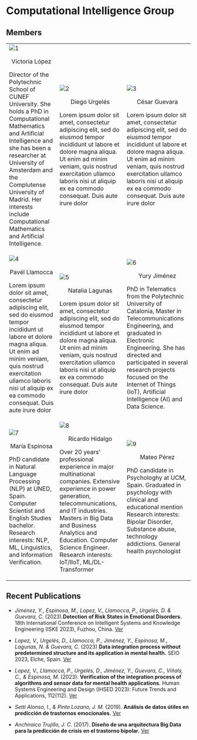 # Computational Intelligence Group

## Members

<table style="padding:0px">
  <tr>
    <td>
      <div class="box"><img src="/computational_intelligence/assets/img/Victoria-foto.jpg"  alt="1"></div>
      <p class="name" style="text-align:center">Victoria López</p>
      <p class="bio">
      Director of the Polytechnic School of CUNEF University. She holds a PhD in Computational Mathematics and Artificial Intelligence and she has been a researcher at University of Amsterdam and the Complutense University of Madrid. Her interests include Computational Mathematics and Artificial Intelligence.
      
</p>
    </td>
      <td>
        <img src="/computational_intelligence/assets/img/userstock.jpeg"  alt="2">
        <p class="name" style="text-align:center">Diego Urgelés</p>
           <p class="bio"> Lorem ipsum dolor sit amet, consectetur adipiscing elit, sed do eiusmod tempor incididunt ut labore et dolore magna aliqua. Ut enim ad minim veniam, quis nostrud exercitation ullamco laboris nisi ut aliquip ex ea commodo consequat. Duis aute irure dolor 
</p>
    </td>
    <td>        
      <img src="/computational_intelligence/assets/img/Cesar.jpg"  alt="3">
      <p class="name" style="text-align:center">César Guevara</p>
         <p class="bio">Lorem ipsum dolor sit amet, consectetur adipiscing elit, sed do eiusmod tempor incididunt ut labore et dolore magna aliqua. Ut enim ad minim veniam, quis nostrud exercitation ullamco laboris nisi ut aliquip ex ea commodo consequat. Duis aute irure dolor
 </p>
    </td></tr> 
  <tr>
    <td>
      <img src="/computational_intelligence/assets/img/userstock.jpeg"  alt="4">
      <p class="name" style="text-align:center">Pavél Llamocca</p>
         <p class="bio"> Lorem ipsum dolor sit amet, consectetur adipiscing elit, sed do eiusmod tempor incididunt ut labore et dolore magna aliqua. Ut enim ad minim veniam, quis nostrud exercitation ullamco laboris nisi ut aliquip ex ea commodo consequat. Duis aute irure dolor
</p>
    </td>
    <td>
      <img src="/computational_intelligence/assets/img/userstock.jpeg"  alt="5">
      <p class="name" style="text-align:center">Natalia Lagunas</p>
         <p class="bio"> Lorem ipsum dolor sit amet, consectetur adipiscing elit, sed do eiusmod tempor incididunt ut labore et dolore magna aliqua. Ut enim ad minim veniam, quis nostrud exercitation ullamco laboris nisi ut aliquip ex ea commodo consequat. Duis aute irure dolor 
 </p>
    </td>
    <td>
      <img src="/computational_intelligence/assets/img/yury.jpg"  alt="6">
      <p class="name" style="text-align:center">Yury Jiménez</p>
         <p class="bio"> PhD in Telematics from the Polytechnic University of Catalonia, Master in Telecommunications Engineering, and graduated in Electronic Engineering. She has directed and participated in several research projects focused on the Internet of Things (IoT), Artificial Intelligence (AI) and Data Science.</p>
    </td></tr>
  <tr>
    <td>
        <img src="/computational_intelligence/assets/img/María.jpg"  alt="7">
        <p class="name" style="text-align:center">María Espinosa</p>   
        <p class="bio"> PhD candidate in Natural Language Processing (NLP) at UNED, Spain. Computer Scientist and English Studies bachelor. Research interests: NLP, ML, Linguistics, and Information Verification. </p>
    
  </td>
    <td>
      <img src="/computational_intelligence/assets/img/Ricardo.jpg"  alt="8" >
      <p class="name" style="text-align:center">Ricardo Hidalgo</p>
       <p class="bio">Over 20 years' professional experience in major multinational companies. Extensive experience in power generation, telecommunications, and IT industries.
Masters in Big Data and Business Analytics and Education. Computer Science Engineer. 
Research interests: IoT/IIoT, ML/DL-Transformer  </p>
    
  </td>
    <td>
      <img src="/computational_intelligence/assets/img/Mat.jpg"  alt="9" >
      <p class="name" style="text-align:center">Mateo Pérez </p>
      <p class="bio"> PhD candidate in Psychologhy at UCM, Spain.
Graduated in psychology with clinical and educational mention
Research interests: Bipolar Disorder, Substance abuse, technology addictions.
General health psychologist </p>
    </td>
  </tr>
</table>

## Recent Publications

- *Jiménez, Y., Espinosa, M., Lopez, V., Llamocca, P., Urgelés, D. & Guevara, C.* (2023).**Detection of Risk States in Emotional Disorders.** 18th International Conference on Intelligent Systems and Knowledge Engineering (ISKE 2023), Fuzhou, China.
[Ver](https://cunefedu-my.sharepoint.com/:b:/g/personal/victoria_lopez_cunef_edu/EZZx1TbPBSJDrfYPcU00QoUB2jTArZoI_2vl70rhwyEIDw?e=NaCHUV)

- *Lopez, V., Urgelés, D., Llamocca, P., Jiménez, Y., Espinosa, M., Lagunas, N. & Guevara, C.* (2023) **Data integration process without predetermined structure and its application in mental health.** SEIO 2023, Elche, Spain.
[Ver](https://cunefedu-my.sharepoint.com/:b:/g/personal/victoria_lopez_cunef_edu/EUrFcTUvX5RBqbjtuvXpQk0Bc9EzwaJ9yNqiCv1JKVMHIA?e=BO4wgk)

- *Lopez, V., Llamocca, P., Urgelés, D., Jiménez, Y., Guevara, C., Viñals, C., & Espinosa, M.* (2023). **Verification of the integration process of algorithms and sensor data for mental health applications.** Human Systems Engineering and Design (IHSED 2023): Future Trends and Applications, 112(112).
[Ver](https://cunefedu-my.sharepoint.com/:b:/g/personal/victoria_lopez_cunef_edu/EfGj2pciGetPvmW7Imbzn4gBwd53WoqiN9TPO96nRCDZTQ?e=5APnMo)

- *Setti Alonso, I., & Pinto Lozano, J. M.* (2019). **Análisis de datos útiles en predicción de trastornos emocionales.**
[Ver](https://docta.ucm.es/rest/api/core/bitstreams/edd9a587-a734-49dc-9bd9-a86402e6f022/content)

- *Anchiraico Trujillo, J. C.* (2017). **Diseño de una arquitectura Big Data para la predicción de crisis en el trastorno bipolar.**
[Ver](https://docta.ucm.es/rest/api/core/bitstreams/edd9a587-a734-49dc-9bd9-a86402e6f022/content)

